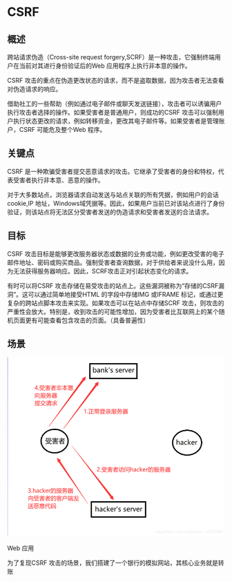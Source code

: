 # CSRF

## 概述

跨站请求伪造（Cross-site request forgery,SCRF）是一种攻击，它强制终端用户在当前对其进行身份验证后的Web 应用程序上执行非本意的操作。

CSRF 攻击的重点在伪造更改状态的请求，而不是盗取数据，因为攻击者无法查看对伪造请求的响应。

借助社工的一些帮助（例如通过电子邮件或聊天发送链接），攻击者可以诱骗用户执行攻击者选择的操作。如果受害者是普通用户，则成功的CSRF 攻击可以强制用户执行状态更改的请求，例如转移资金，更改其电子邮件等。如果受害者是管理账户，CSRF 可能危及整个Web 程序。

## 关键点

CSRF 是一种欺骗受害者提交恶意请求的攻击。它继承了受害者的身份和特权，代表受害者执行非本意、恶意的操作。

对于大多数站点，浏览器请求自动发送与站点关联的所有凭据，例如用户的会话cookie,IP 地址，Windows域凭据等。因此，如果用户当前已对该站点进行了身份验证，则该站点将无法区分受害者发送的伪造请求和受害者发送的合法请求。

## 目标

CSRF 攻击目标是能够更改服务器状态或数据的业务或功能，例如更改受害的电子邮件地址、密码或购买商品。强制受害者查询数据，对于供给者来说没什么用，因为无法获得服务器响应。因此，SCRF攻击正对引起状态变化的请求。

有时可以将CSRF 攻击存储在易受攻击的站点上。这些漏洞被称为“存储的CSRF漏洞”。这可以通过简单地接受HTML 的字段中存储IMG 或IFRAME 标记，或通过更复杂的跨站点脚本攻击来实现。如果攻击可以在站点中存储SCRF 攻击，则攻击的严重性会放大。特别是，收到攻击的可能性增加，因为受害者比互联网上的某个随机页面更有可能查看包含攻击的页面。（具备普遍性）

## 场景

![img](77、CSRF/watermark,type_ZmFuZ3poZW5naGVpdGk,shadow_10,text_aHR0cHM6Ly9ibG9nLmNzZG4ubmV0L3dlaXhpbl80MzI1MjIwNA==,size_16,color_FFFFFF,t_70.png)

Web 应用

为了复现CSRF 攻击的场景，我们搭建了一个银行的模拟网站，其核心业务就是转账